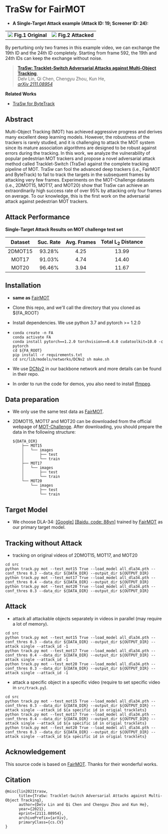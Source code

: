 # TraSw for FairMOT

* **A Single-Target Attack example (Attack ID: 19; Screener ID: 24):**

<table>
    <tr>
        <td ><center><img src="assets/original.gif" ><b> Fig.1  Original </b> </center></td>
        <td ><center><img src="assets/attacked.gif" ><b> Fig.2  Attacked </b> </center></td>
    </tr>
</table>
By perturbing only two frames in this example video, we can exchange the 19th ID and the 24th ID completely. Starting from frame 592, the 19th and 24th IDs can keep the exchange without noise.


> [**TraSw: Tracklet-Switch Adversarial Attacks against Multi-Object Tracking**](https://arxiv.org/abs/2111.08954),            
> Delv Lin, Qi Chen, Chengyu Zhou, Kun He,              
> *[arXiv 2111.08954](https://arxiv.org/abs/2111.08954)*

**Related Works**

* [TraSw for ByteTrack](https://github.com/DerryHub/ByteTrack-attack)

## Abstract

Multi-Object Tracking (MOT) has achieved aggressive progress and derives many excellent deep learning models. However, the robustness of the trackers is rarely studied, and it is challenging to attack the MOT system since its mature association algorithms are designed to be robust against errors during the tracking. In this work, we analyze the vulnerability of popular pedestrian MOT trackers and propose a novel adversarial attack method called Tracklet-Switch (TraSw) against the complete tracking pipeline of MOT. TraSw can fool the advanced deep trackers (i.e., FairMOT and ByteTrack) to fail to track the targets in the subsequent frames by attacking very few frames. Experiments on the MOT-Challenge datasets (i.e., 2DMOT15, MOT17, and MOT20) show that TraSw can achieve an extraordinarily high success rate of over 95% by attacking only four frames on average. To our knowledge, this is the first work on the adversarial attack against pedestrian MOT trackers. 

## Attack Performance

**Single-Target Attack Results on MOT challenge test set**

| Dataset | Suc. Rate | Avg. Frames | Total L<sub>2</sub> Distance |
| :-----: | :-------: | :---------: | :--------------------------: |
| 2DMOT15 |  93.28%   |    4.25     |            13.99             |
|  MOT17  |  91.03%   |    4.74     |            14.40             |
|  MOT20  |  96.46%   |    3.94     |            11.67             |

## Installation

* **same as** [FairMOT](https://github.com/microsoft/FairMOT)

* Clone this repo, and we'll call the directory that you cloned as ${FA_ROOT}

* Install dependencies. We use python 3.7 and pytorch >= 1.2.0

* ```shell
  conda create -n FA
  conda activate FA
  conda install pytorch==1.2.0 torchvision==0.4.0 cudatoolkit=10.0 -c pytorch
  cd ${FA_ROOT}
  pip install -r requirements.txt
  cd src/lib/models/networks/DCNv2 sh make.sh
  ```

* We use [DCNv2](https://github.com/CharlesShang/DCNv2) in our backbone network and more details can be found in their repo.

* In order to run the code for demos, you also need to install [ffmpeg](https://www.ffmpeg.org/).

## Data preparation

* We only use the same test data as [FairMOT](https://github.com/microsoft/FairMOT).

* 2DMOT15, MOT17 and MOT20 can be downloaded from the official webpage of [MOT-Challenge](https://motchallenge.net/). After downloading, you should prepare the data in the following structure:

  ```
  ${DATA_DIR}
      ├── MOT15
      │   └── images
      │       ├── test
      │       └── train
      ├── MOT17
      │   └── images
      │       ├── test
      │       └── train
      └── MOT20
          └── images
              ├── test
              └── train
  ```

## Target Model

* We choose DLA-34: [[Google]](https://drive.google.com/open?id=1udpOPum8fJdoEQm6n0jsIgMMViOMFinu) [[Baidu, code: 88yn]](https://pan.baidu.com/s/1YQGulGblw_hrfvwiO6MIvA) trained by [FairMOT](https://github.com/microsoft/FairMOT) as our primary target model.

## Tracking without Attack

* tracking on original videos of 2DMOT15, MOT17, and MOT20

```shell
cd src
python track.py mot --test_mot15 True --load_model all_dla34.pth --conf_thres 0.3 --data_dir ${DATA_DIR} --output_dir ${OUTPUT_DIR}
python track.py mot --test_mot17 True --load_model all_dla34.pth --conf_thres 0.4 --data_dir ${DATA_DIR} --output_dir ${OUTPUT_DIR}
python track.py mot --test_mot20 True --load_model all_dla34.pth --conf_thres 0.3 --data_dir ${DATA_DIR} --output_dir ${OUTPUT_DIR}
```

## Attack

* attack all attackable objects separately in videos in parallel (may require a lot of memory).

```shell
cd src
python track.py mot --test_mot15 True --load_model all_dla34.pth --conf_thres 0.3 --data_dir ${DATA_DIR} --output_dir ${OUTPUT_DIR} --attack single --attack_id -1
python track.py mot --test_mot17 True --load_model all_dla34.pth --conf_thres 0.4 --data_dir ${DATA_DIR} --output_dir ${OUTPUT_DIR} --attack single --attack_id -1
python track.py mot --test_mot20 True --load_model all_dla34.pth --conf_thres 0.3 --data_dir ${DATA_DIR} --output_dir ${OUTPUT_DIR} --attack single --attack_id -1
```

* attack a specific object in a specific video (require to set specific video in `src/track.py`).

```shell
cd src
python track.py mot --test_mot15 True --load_model all_dla34.pth --conf_thres 0.3 --data_dir ${DATA_DIR} --output_dir ${OUTPUT_DIR} --attack single --attack_id ${a specific id in origial tracklets}
python track.py mot --test_mot17 True --load_model all_dla34.pth --conf_thres 0.4 --data_dir ${DATA_DIR} --output_dir ${OUTPUT_DIR} --attack single --attack_id ${a specific id in origial tracklets}
python track.py mot --test_mot20 True --load_model all_dla34.pth --conf_thres 0.3 --data_dir ${DATA_DIR} --output_dir ${OUTPUT_DIR} --attack single --attack_id ${a specific id in origial tracklets}
```

## Acknowledgement

This source code is based on [FairMOT](https://github.com/microsoft/FairMOT). Thanks for their wonderful works.

## Citation

```
@misc{lin2021trasw,
      title={TraSw: Tracklet-Switch Adversarial Attacks against Multi-Object Tracking}, 
      author={Delv Lin and Qi Chen and Chengyu Zhou and Kun He},
      year={2021},
      eprint={2111.08954},
      archivePrefix={arXiv},
      primaryClass={cs.CV}
}
```

